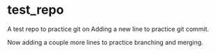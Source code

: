 test_repo
=========

A test repo to practice git on
Adding a new line to practice git commit.

Now adding a couple more lines to practice branching and merging.
